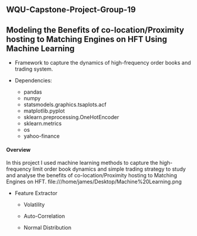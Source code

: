## WQU-Capstone-Project-Group-19
## Modeling the Benefits of co-location/Proximity hosting to Matching Engines on HFT Using Machine Learning 

* Framework to capture the dynamics of high-frequency order books and trading system.

* Dependencies:
  * pandas
  * numpy
  * statsmodels.graphics.tsaplots.acf
  * matplotlib.pyplot
  * sklearn.preprocessing.OneHotEncoder
  * sklearn.metrics
  * os
  * yahoo-finance
  


#### Overview

In this project I used machine learning methods to capture the high-frequency limit order book dynamics and simple trading strategy to study and analyse the benefits of co-location/Proximity hosting to Matching Engines on HFT.
file:///home/james/Desktop/Machine%20Learning.png

* Feature Extractor

  * Volatility
  
  * Auto-Correlation

  * Normal Distribution
  


 
